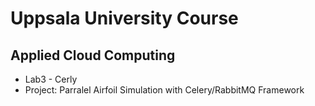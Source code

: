 # Uppsala University Course
## Applied Cloud Computing
- Lab3 - Cerly
- Project: Parralel Airfoil Simulation with Celery/RabbitMQ Framework
